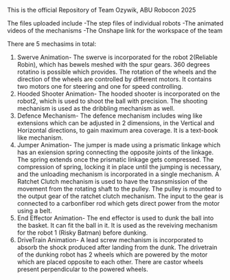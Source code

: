 This is the official Repository of Team Ozywik, ABU Robocon 2025

The files uploaded include
 -The step files of individual robots
 -The animated videos of the mechanisms
 -The Onshape link for the workspace of the team

There are 5 mechasims in total:
 1) Swerve Animation- The swerve is incorporated for the robot 2(Reliable Robin), which has bewels meshed with the spur gears. 360 degrees rotatino is possible which provides. The rotation of the wheels and the                       direction of the wheels are controlled by different motors. It contains two motors one for steering and one for speed controlling.
 2) Hooded Shooter Animation- The hooded shooter is incorporated on the robot2, which is used to shoot the ball with precision. The shooting mechanism is used as the dribbling mechanism as well.
 3) Defence Mechanism- The defence mechanism includes wing like extensions which can be adjusted in 2 dimensions, in the Vertical and Horizontal directions, to gain maximum area coverage. It is a text-book like                         mechanism.
 4) Jumper Animation- The jumper is made using a prismatic linkage which has an exiension spring connecting the opposite joints of the linkage. The spring extends once the prismatic linkage gets compressed. The                       compression of spring, locking it in place until the jumping is necessary, and the unloading mechanism is incorporated in a single mechanism. A Ratchet Clutch mechanism is used to have the                       trasnsmission of the movement from the rotating shaft to the pulley. The pulley is mounted to the output gear of the ratchet clutch mechanism. The input to the gear is connected to a                             carbonfiber rod which gets direct power from the motor using a belt.
 5) End Effector Animation- The end effector is used to dunk the ball into the basket. It can fit the ball in it. It is used as the reveiving mechanism for the robot 1 (Risky Batman) before dunking.
 6) DriveTrain Animation- A lead screw mechanism is incorporated to absorb the shock produced after landing from the dunk. The drivetrain of the dunking robot has 2 wheels which are powered by the motor which                             are placed opposite to each other. There are castor wheels present perpendicular to the powered wheels. 


